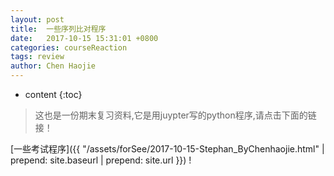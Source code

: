 ```yaml
---
layout: post
title:  一些序列比对程序
date:   2017-10-15 15:31:01 +0800
categories: courseReaction
tags: review
author: Chen Haojie
---
```


* content
{:toc}


> 这也是一份期末复习资料,它是用juypter写的python程序,请点击下面的链接！



[一些考试程序]({{ "/assets/forSee/2017-10-15-Stephan_ByChenhaojie.html" | prepend: site.baseurl | prepend: site.url }}) !
